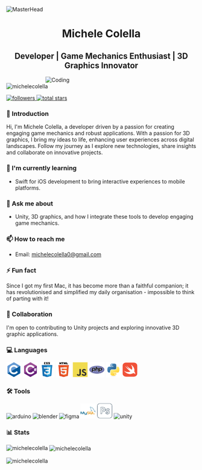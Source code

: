 ![MasterHead](https://cdn.geekwire.com/wp-content/uploads/2023/09/09-2023_Blog_Hero-image_Penguin_Option-3-1230x410-1.jpeg)
<h1 align="center">Michele Colella</h1>
<h2 align="center">Developer | Game Mechanics Enthusiast | 3D Graphics Innovator</h2>

<img align="right" alt="Coding" width="400" src="https://24.media.tumblr.com/03c9505cfe9473d13619cd18a98d90e5/tumblr_n3xetmlDS41qav3uso1_500.gif">

<p align="left"> 
<img src="https://komarev.com/ghpvc/?username=michelecolella&label=Profile%20views&color=0e75b6&style=flat" alt="michelecolella" /> 
</p>

<p align="left">
  <a href="https://github.com/michelecolella?tab=followers">
    <img alt="followers" title="Follow me on Github" src="https://custom-icon-badges.demolab.com/github/followers/michelecolella?color=236ad3&labelColor=1155ba&style=for-the-badge&logo=person-add&label=Follow&logoColor=white"/>
  </a>
  <a href="https://github.com/michelecolella?tab=repositories&sort=stargazers">
    <img alt="total stars" title="Total stars on GitHub" src="https://custom-icon-badges.demolab.com/github/stars/michelecolella?color=55960c&style=for-the-badge&labelColor=488207&logo=star"/>
  </a>
</p>

### 👋 Introduction
Hi, I'm Michele Colella, a developer driven by a passion for creating engaging game mechanics and robust applications. With a passion for 3D graphics, I bring my ideas to life, enhancing user experiences across digital landscapes. Follow my journey as I explore new technologies, share insights and collaborate on innovative projects.

### 🌱 I'm currently learning
- Swift for iOS development to bring interactive experiences to mobile platforms.

### 💬 Ask me about
- Unity, 3D graphics, and how I integrate these tools to develop engaging game mechanics.

### 📫 How to reach me
- Email: michelecolella0@gmail.com

### ⚡ Fun fact
Since I got my first Mac, it has become more than a faithful companion; it has revolutionised and simplified my daily organisation - impossible to think of parting with it!

### 🤝 Collaboration
I'm open to contributing to Unity projects and exploring innovative 3D graphic applications.

### 💻 Languages
<p align="left"> 
  <img src="https://raw.githubusercontent.com/devicons/devicon/master/icons/c/c-original.svg" alt="c" width="40" height="40"/>
  <img src="https://raw.githubusercontent.com/devicons/devicon/master/icons/csharp/csharp-original.svg" alt="csharp" width="40" height="40"/>
  <img src="https://raw.githubusercontent.com/devicons/devicon/master/icons/css3/css3-original-wordmark.svg" alt="css3" width="40" height="40"/>  
  <img src="https://raw.githubusercontent.com/devicons/devicon/master/icons/html5/html5-original-wordmark.svg" alt="html5" width="40" height="40"/>
  <img src="https://raw.githubusercontent.com/devicons/devicon/master/icons/javascript/javascript-original.svg" alt="javascript" width="40" height="40"/>
  <img src="https://raw.githubusercontent.com/devicons/devicon/master/icons/php/php-original.svg" alt="php" width="40" height="40"/>
  <img src="https://raw.githubusercontent.com/devicons/devicon/master/icons/python/python-original.svg" alt="python" width="40" height="40"/>
  <img src="https://raw.githubusercontent.com/devicons/devicon/master/icons/swift/swift-original.svg" alt="swift" width="40" height="40"/>
  
</p>

### 🛠 Tools
<p align="left"> 
   <img src="https://cdn.worldvectorlogo.com/logos/arduino-1.svg" alt="arduino" width="40" height="40"/> 
   <img src="https://download.blender.org/branding/community/blender_community_badge_white.svg" alt="blender" width="40" height="40"/>
   <img src="https://www.vectorlogo.zone/logos/figma/figma-icon.svg" alt="figma" width="40" height="40"/>
   <img src="https://raw.githubusercontent.com/devicons/devicon/master/icons/mysql/mysql-original-wordmark.svg" alt="mysql" width="40" height="40"/>
   <img src="https://raw.githubusercontent.com/devicons/devicon/master/icons/photoshop/photoshop-line.svg" alt="photoshop" width="40" height="40"/>
   <img src="https://www.vectorlogo.zone/logos/unity3d/unity3d-icon.svg" alt="unity" width="40" height="40"/>
</p>

### 📊 Stats
<p><img align="left" src="https://github-readme-stats.vercel.app/api/top-langs?username=michelecolella&show_icons=true&locale=en&layout=compact" alt="michelecolella" /></p>

<p>&nbsp;<img align="center" src="https://github-readme-stats.vercel.app/api?username=michelecolella&show_icons=true&locale=en" alt="michelecolella" /></p>

<p><img align="center" src="https://github-readme-streak-stats.herokuapp.com/?user=michelecolella&" alt="michelecolella" /></p>

